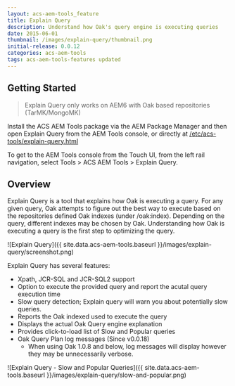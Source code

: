 ```yaml
---
layout: acs-aem-tools_feature
title: Explain Query
description: Understand how Oak's query engine is executing queries
date: 2015-06-01
thumbnail: /images/explain-query/thumbnail.png
initial-release: 0.0.12
categories: acs-aem-tools
tags: acs-aem-tools-features updated
---
```


## Getting Started

> Explain Query only works on AEM6 with Oak based repositories (TarMK/MongoMK)

Install the ACS AEM Tools package via the AEM Package Manager and then open Explain Query from the AEM Tools console, or directly at [/etc/acs-tools/explain-query.html](http://localhost:4502/etc/acs-tools/explain-query.html)

To get to the AEM Tools console from the Touch UI, from the left rail navigation, select Tools > ACS AEM Tools > Explain Query.

## Overview

Explain Query is a tool that explains how Oak is executing a query. For any given query, Oak attempts to figure out the best way to execute based on the repositories defined Oak indexes (under /oak:index). Depending on the query, different indexes may be chosen by Oak. Understanding how Oak is executing a query is the first step to optimizing the query.

![Explain Query]({{ site.data.acs-aem-tools.baseurl }}/images/explain-query/screenshot.png)

Explain Query has several features:

* Xpath, JCR-SQL and JCR-SQL2 support
* Option to execute the provided query and report the acutal query execution time
* Slow query detection; Explain query will warn you about potentially slow queries. 
* Reports the Oak indexed used to execute the query
* Displays the actual Oak Query engine explanation
* Provides click-to-load list of Slow and Popular queries
* Oak Query Plan log messages (Since v0.0.18)
  * When using Oak 1.0.8 and below, log messages will display however they may be unnecessarily verbose.

![Explain Query - Slow and Popular Queries]({{ site.data.acs-aem-tools.baseurl }}/images/explain-query/slow-and-popular.png)
